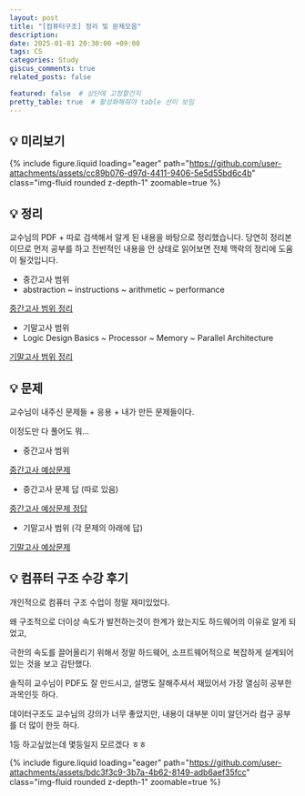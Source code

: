 ```yaml
---
layout: post
title: "[컴퓨터구조] 정리 및 문제모음"
description:
date: 2025-01-01 20:30:00 +09:00
tags: CS
categories: Study
giscus_comments: true
related_posts: false

featured: false  # 상단에 고정할건지
pretty_table: true  # 활성화해줘야 table 선이 보임
---
```


## 💡 미리보기
{% include figure.liquid loading="eager" path="https://github.com/user-attachments/assets/cc89b076-d97d-4411-9406-5e5d55bd6c4b" class="img-fluid rounded z-depth-1" zoomable=true %} 

## 💡 정리

교수님의 PDF + 따로 검색해서 알게 된 내용을 바탕으로 정리했습니다.
당연히 정리본이므로 먼저 공부를 하고 전반적인 내용을 안 상태로 읽어보면 전체 맥락의 정리에 도움이 될것입니다.

- 중간고사 범위
- abstraction ~ instructions ~ arithmetic ~ performance

<a href="{{ '/files/2025-01-01-computer_architecture/CA_mid.pdf' | relative_url }}"> 중간고사 범위 정리 </a>

- 기말고사 범위
- Logic Design Basics ~ Processor ~ Memory ~ Parallel Architecture

<a href="{{ '/files/2025-01-01-computer_architecture/CA_final.pdf' | relative_url }}"> 기말고사 범위 정리 </a>

## 💡 문제

교수님이 내주신 문제들 + 응용 + 내가 만든 문제들이다.

이정도만 다 풀어도 뭐...

- 중간고사 범위

<a href="{{ '/files/2025-01-01-computer_architecture/CA_mid_prob.pdf' | relative_url }}"> 중간고사 예상문제 </a>

- 중간고사 문제 답 (따로 있음)

<a href="{{ '/files/2025-01-01-computer_architecture/CA_mid_ans.pdf' | relative_url }}"> 중간고사 예상문제 정답 </a>


- 기말고사 범위 (각 문제의 아래에 답)

<a href="{{ '/files/2025-01-01-computer_architecture/CA_final_prob.pdf' | relative_url }}"> 기말고사 예상문제 </a>



## 💡 컴퓨터 구조 수강 후기 

개인적으로 컴퓨터 구조 수업이 정말 재미있었다.

왜 구조적으로 더이상 속도가 발전하는것이 한계가 왔는지도 하드웨어의 이유로 알게 되었고,

극한의 속도를 끌어올리기 위해서 정말 하드웨어, 소프트웨어적으로 복잡하게 설계되어있는 것을 보고 감탄했다.

솔직히 교수님이 PDF도 잘 만드시고, 설명도 잘해주셔서 재밌어서 가장 열심히 공부한 과목인듯 하다.

데이터구조도 교수님의 강의가 너무 좋았지만, 내용이 대부분 이미 알던거라 컴구 공부를 더 많이 한듯 하다.

1등 하고싶었는데 몇등일지 모르겠다 ㅎㅎ

{% include figure.liquid loading="eager" path="https://github.com/user-attachments/assets/bdc3f3c9-3b7a-4b62-8149-adb6aef35fcc" class="img-fluid rounded z-depth-1" zoomable=true %}
